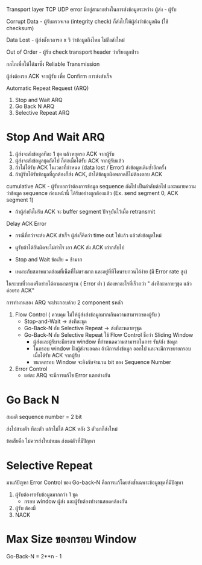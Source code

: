 

Transport layer TCP UDP error มีอยู่สามาอย่างในการส่งข้อมูลระหว่าง ผู้ส่ง - ผู้รับ

Corrupt Data - ผู้รับตรวจเจอ (integrity check) ก็ส่งไปให้ผู้ส่งว่าข้อมูลผิด (ใช้ checksum)

Data Lost - ผู้ส่งตั้งเวลารอ x วิ ว่าข้อมูลถึงไหม ไม่ถึงส่งใหม่

Out of Order - ผู้รับ check transport header ว่าเรียงถูกป่าว 

กลไกเพื่อให้ได้มาซึ่ง Reliable Transmission

ผู้ส่งต้องรอ ACK จากผู้รับ เพื่อ Confirm การส่งสำเร็จ


Automatic Repeat Request (ARQ)

1. Stop and Wait ARQ
2. Go Back N ARQ
3. Selective Repeat ARQ


# Stop And Wait ARQ

1. ผู้ส่งจะส่งข่อมูลทีละ 1 ชุด แล้วหยุดรอ ACK จากผู้รับ
2. ผู้ส่งจะส่งข้อมูลชุดถัดไป ก็ต่อเมื่อได้รับ ACK จากผู้รับแล้ว
3. ถ้าไม่ได้รับ ACK ในเวลาที่กำหนด  (data lost / Error) ส่งข้อมูลเดิมซ้ำอีกครั้ง
4. ถ้าผู้รับได้รับข้อมูลที่ถูกต้องก็ส่ง ACK, ถ้าได้ข้อมูลผิดพลาดก็ไม่ต้องตอบ ACK


cumulative ACK - ผู้รับบอกว่าต้องการข้อมูล sequence ถัดไป เป็นลำดับต่อไป และหมายความว่าข้อมูล sequence ก่อนหน้านี้ ได้รับอย่างถูกต้องแล้ว  (Ex. send segment 0, ACK segment 1)

- ถ้าผู้ส่งยังไม่รับ ACK จะ buffer segment ปัจจุบันไว้เผื่อ retransmit

Delay ACK Error
- กรณีที่กว่าจะส่ง ACK สำเร็จ ผู้ส่งก็คิดว่า time out  ไปแล้ว แล้วส่งข้อมูลใหม่
- ผูรับถ้าได้อันผิดจะไม่ทำไร เอา ACK ส่ง ACK เก่ากลับไป

- Stop and Wait ข้อเสีย = ช้ามาก

- เหมาะกับสภาพแวดล้อมที่เน็ตที่ไม่แรงมาก และอยู่ที่ที่โดนรบกวนได้ง่าย (มี Error rate สูง)


ในระบบที่วางเครือข่ายได้ตามมาตรฐาน ( Error ต่ำ ) ต้องหาอะไรที่เร็วกว่า
" ส่งทีละหลายๆชุด แล้วค่อยรอ ACK"


การทำงานของ ARQ จะประกอบด้วย 2 component sหลัก
1. Flow Control ( ควบคุม ไม่ให้ผู้ส่งส่งข้อมูลมากเกินความสามารถของผู้รับ )
	- Stop-and-Wait -> ส่งทีละชุด
	- Go-Back-N กับ Selective Repeat -> ส่งทีละหลายๆชุด
	- Go-Back-N กับ Selective Repeat ใช้ Flow Control ชื่อว่า Sliding Window
		- ผู้ส่งและผู้รับจะมีกรอบ window ที่กำหนดความสามารถในการ รับ/ส่ง ข้อมูล
		- ในกรอบ window ฝั่งผู้ส่งจะลดลง ถ้ามีการส่งข้อมูล ออกไป และจะมีการขยายกรอบ เมื่อได้รับ ACK จากผู้รับ
		- ขนาดกรอบ Window จะอิงกับจำนวน bit ของ Sequence Number
1. Error Control
	- แต่ละ ARQ จะมีการแก้ไข Error แตกต่างกัน

# Go Back N

สมมติ sequence number = 2 bit

ส่งไปสามตัว ทีละตัว แล้วไม่ได้ ACK  หลัง 3 ตัวมาก็ส่งใหม่

ข้อเสียคือ ไม่ควรส่งใหม่หมด ส่งแค่ตัวที่มีปัญหา

# Selective Repeat

มาแก้ปัญหา Error Control ของ Go-back-N คือการแก้โดยส่งซ้ำเฉพาะข้อมูลชุดที่มีปัญหา

1. ผู้รับต้องรอรับข้อมูลมากกว่า 1 ชุด
	- กรอบ window ผู้ส่ง และผู้รับต้องทำงานสอดคล้องกัน
2. ผู้รับ ต้องมี
3. NACK


# Max Size ของกรอบ Window

Go-Back-N = 2**n - 1


